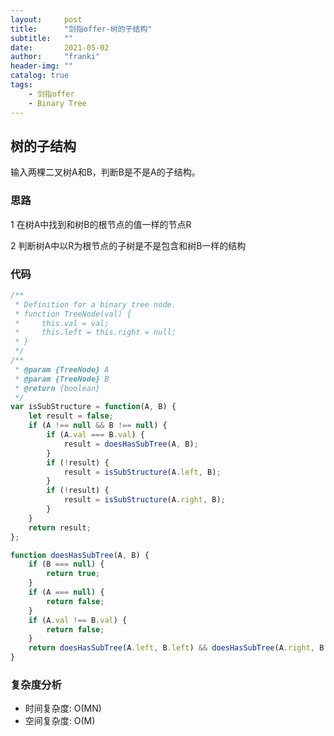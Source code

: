 ```yaml
---
layout:     post
title:      "剑指offer-树的子结构"
subtitle:   ""
date:       2021-05-02
author:     "franki"
header-img: ""
catalog: true
tags:
    - 剑指offer
    - Binary Tree
---
```


## 树的子结构

输入两棵二叉树A和B，判断B是不是A的子结构。

### 思路

1 在树A中找到和树B的根节点的值一样的节点R

2 判断树A中以R为根节点的子树是不是包含和树B一样的结构

### 代码

```js
/**
 * Definition for a binary tree node.
 * function TreeNode(val) {
 *     this.val = val;
 *     this.left = this.right = null;
 * }
 */
/**
 * @param {TreeNode} A
 * @param {TreeNode} B
 * @return {boolean}
 */
var isSubStructure = function(A, B) {
    let result = false;
    if (A !== null && B !== null) {
        if (A.val === B.val) {
            result = doesHasSubTree(A, B);
        }
        if (!result) {
            result = isSubStructure(A.left, B);
        }
        if (!result) {
            result = isSubStructure(A.right, B);
        }
    }
    return result;
};

function doesHasSubTree(A, B) {
    if (B === null) {
        return true;
    }
    if (A === null) {
        return false;
    }
    if (A.val !== B.val) {
        return false;
    }
    return doesHasSubTree(A.left, B.left) && doesHasSubTree(A.right, B.right);
}
```

### 复杂度分析

- 时间复杂度: O(MN)
- 空间复杂度: O(M)

